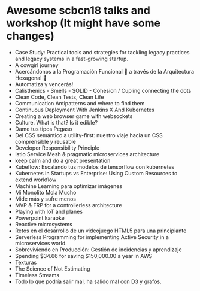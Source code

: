 # Awesome scbcn18 talks and workshop (It might have some changes)

- Case Study: Practical tools and strategies for tackling legacy practices and legacy systems in a fast-growing startup.
- A cowgirl journey
- Acercándonos a la Programación Funcional 🦄 a través de la Arquitectura Hexagonal 🎯
- Automatiza y vencerás!
- Calisthenics - Smells - SOLID - Cohesion / Cupling connecting the dots
- Clean Code, Clean Tests, Clean Life 
- Communication Antipatterns and where to find them 
- Continuous Deployment With Jenkins X And Kubernetes
- Creating a web browser game with websockets
- Culture. What is that? Is it edible?
- Dame tus tipos Pegaso
- Del CSS semántico a utility-first: nuestro viaje hacia un CSS comprensible y reusable
- Developer Responsibility Principle
- Istio Service Mesh & pragmatic microservices architecture
- keep calm and do a great presentation
- Kubeflow: Escalando tus modelos de tensorflow con kubernetes
- Kubernetes in Startups vs Enterprise: Using Custom Resources to extend workflow
- Machine Learning para optimizar imágenes
- Mi Monolito Mola Mucho
- Mide más y sufre menos
- MVP & FRP for a controllerless architecture
- Playing with IoT and planes
- Powerpoint karaoke
- Reactive microsystems
- Retos en el desarrollo de un videojuego HTML5 para una principiante
- Serverless Programming for implementing Active Security in a microservices world.
- Sobreviviendo en Producción: Gestión de incidencias y aprendizaje
- Spending $34.66 for saving $150,000.00 a year in AWS
- Texturas
- The Science of Not Estimating
- Timeless Streams
- Todo lo que podría salir mal, ha salido mal con D3 y grafos.
